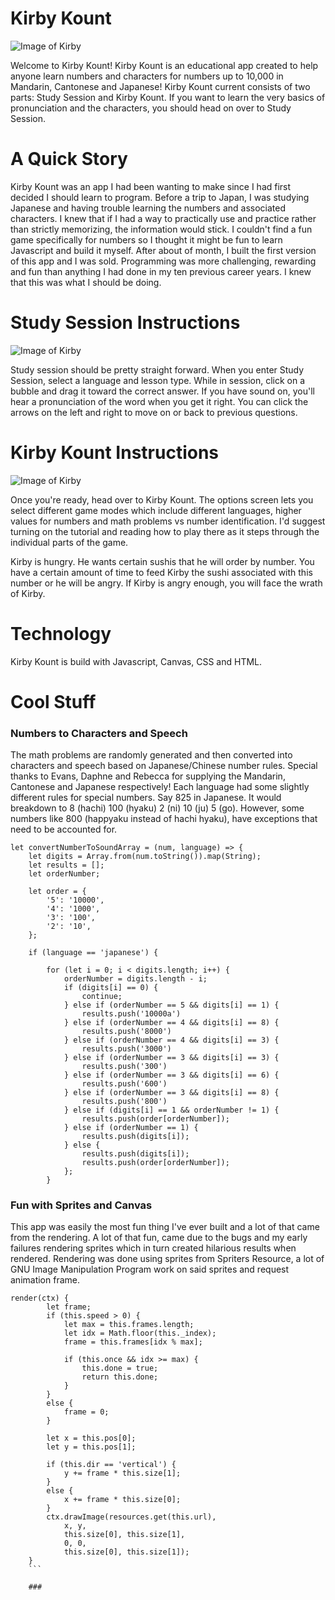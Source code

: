 # Kirby Kount

![Image of Kirby](https://media.giphy.com/media/5ev3alRsskWA0/giphy.gif)

Welcome to Kirby Kount!  Kirby Kount is an educational app created to help anyone learn numbers and characters for numbers up to 10,000 in Mandarin, Cantonese and Japanese!  Kirby Kount current consists of two parts: Study Session and Kirby Kount.  If you want to learn the very basics of pronunciation and the characters, you should head on over to Study Session.

# A Quick Story

Kirby Kount was an app I had been wanting to make since I had first decided I should learn to program.  Before a trip to Japan, I was studying Japanese and having trouble learning the numbers and associated characters.  I knew that if I had a way to practically use and practice rather than strictly memorizing, the information would stick.  I couldn't find a fun game specifically for numbers so I thought it might be fun to learn Javascript and build it myself.  After about of month, I built the first version of this app and I was sold.  Programming was more challenging, rewarding and fun than anything I had done in my ten previous career years.  I knew that this was what I should be doing.

# Study Session Instructions

![Image of Kirby](https://i.imgur.com/ikHP6Z8.png)

Study session should be pretty straight forward. When you enter Study Session, select a language and lesson type. While in session, click on a bubble and drag it toward the correct answer.  If you have sound on, you'll hear a pronunciation of the word when you get it right.  You can click the arrows on the left and right to move on or back to previous questions.

# Kirby Kount Instructions

![Image of Kirby](https://imgur.com/sYvfyCq)

Once you're ready, head over to Kirby Kount.  The options screen lets you select different game modes which include different languages, higher values for numbers and math problems vs number identification.  I'd suggest turning on the tutorial and reading how to play there as it steps through the individual parts of the game.

Kirby is hungry.  He wants certain sushis that he will order by number.  You have a certain amount of time to feed Kirby the sushi associated with this number or he will be angry.  If Kirby is angry enough, you will face the wrath of Kirby. 

# Technology

Kirby Kount is build with Javascript, Canvas, CSS and HTML.  

# Cool Stuff

### Numbers to Characters and Speech

The math problems are randomly generated and then converted into characters and speech based on Japanese/Chinese number rules. Special thanks to Evans, Daphne and Rebecca for supplying the Mandarin, Cantonese and Japanese respectively!  Each language had some slightly different rules for special numbers.  Say 825 in Japanese.  It would breakdown to 8 (hachi) 100 (hyaku) 2 (ni) 10 (ju) 5 (go).  However, some numbers like 800 (happyaku instead of hachi hyaku), have exceptions that need to be accounted for.

```
let convertNumberToSoundArray = (num, language) => {
    let digits = Array.from(num.toString()).map(String);
    let results = [];
    let orderNumber;

    let order = {
        '5': '10000',
        '4': '1000',
        '3': '100',
        '2': '10',
    };

    if (language == 'japanese') {

        for (let i = 0; i < digits.length; i++) {
            orderNumber = digits.length - i;
            if (digits[i] == 0) {
                continue;
            } else if (orderNumber == 5 && digits[i] == 1) {
                results.push('10000a')
            } else if (orderNumber == 4 && digits[i] == 8) {
                results.push('8000')
            } else if (orderNumber == 4 && digits[i] == 3) {
                results.push('3000')
            } else if (orderNumber == 3 && digits[i] == 3) {
                results.push('300')
            } else if (orderNumber == 3 && digits[i] == 6) {
                results.push('600')
            } else if (orderNumber == 3 && digits[i] == 8) {
                results.push('800')
            } else if (digits[i] == 1 && orderNumber != 1) {
                results.push(order[orderNumber]);
            } else if (orderNumber == 1) {
                results.push(digits[i]);
            } else {
                results.push(digits[i]);
                results.push(order[orderNumber]);
            };
        }
  ```
### Fun with Sprites and Canvas

This app was easily the most fun thing I've ever built and a lot of that came from the rendering.  A lot of that fun, came due to the bugs and my early failures rendering sprites which in turn created hilarious results when rendered.  Rendering was done using sprites from Spriters Resource, a lot of GNU Image Manipulation Program work on said sprites and request animation frame. 

```
render(ctx) {
        let frame;
        if (this.speed > 0) {
            let max = this.frames.length;
            let idx = Math.floor(this._index);
            frame = this.frames[idx % max];

            if (this.once && idx >= max) {
                this.done = true;
                return this.done;
            }
        }
        else {
            frame = 0;
        }

        let x = this.pos[0];
        let y = this.pos[1];

        if (this.dir == 'vertical') {
            y += frame * this.size[1];
        }
        else {
            x += frame * this.size[0];
        }
        ctx.drawImage(resources.get(this.url),
            x, y,
            this.size[0], this.size[1],
            0, 0,
            this.size[0], this.size[1]);
    }
    ```
    
    ###

